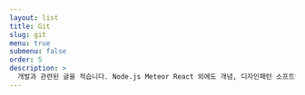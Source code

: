 ```yaml
---
layout: list
title: Git
slug: git
menu: true
submenu: false
order: 5
description: >
  개발과 관련된 글을 적습니다. Node.js Meteor React 외에도 개념, 디자인패턴 소프트웨어 공학적인 부분들을 다룹니다.
---
```

